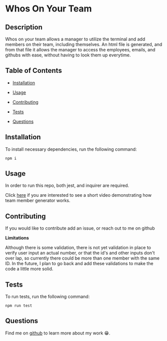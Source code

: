 
  # Whos On Your Team

  
  

  ## Description

  Whos on your team allows a manager to utilize the terminal and add members on their team, including themselves. An html file is generated, and from that file it allows the manager to access the employees, emails, and githubs with ease, without having to look them up everytime. 
  
  ## Table of Contents
  

  * [Installation](#installation)
  
  * [Usage](#usage)

  

  * [Contributing](#contributing)

  * [Tests](#tests)

  * [Questions](#questions)

  ## Installation

  To install necessary dependencies, run the following command:

  ~~~
  npm i
  ~~~

  ## Usage

  In order to run this repo, both jest, and inquirer are required. 

  Click <a href="https://watch.screencastify.com/v/UOb4ER6vtmysgHAJIQyD" target="_blank" rel="noreferrer noopener">here</a> if you are interested to see a short video demonstrating how team member generator works.


  ## Contributing

  If you would like to contribute add an issue, or reach out to me on github
  
   **Limitations**   
   
  Although there is some validation, there is not yet validation in place to verify user input an actual number, or that the id's and other inputs don't over lap, so currently there could be more than one member with the same ID. In the future, I plan to go back and add these validations to make the code a little more solid. 

  ## Tests

  To run tests, run the following command:

  ~~~
  npm run test
  ~~~

  ## Questions

  Find me on <a href="https://github.com/Morgan1317" target="_blank" rel="noreferrer noopener">github</a> to learn more about my work  😁.
